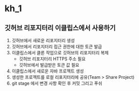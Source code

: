 # kh_1

## 깃허브 리포지터리 이클립스에서 사용하기

1. 깃허브에서 새로운 리포지터리 생성
2. 깃허브에서 리포지터리 접근 권한에 대한 토큰 발급
3. 이클립스에서 클론 작업으로 깃허브의 리포지터리 복제
    - 깃허브 리포지터리 HTTPS 주소 필요
    - 깃허브에서 발급받은 토큰 값 필요
4. 이클립스에서 새로운 자바 프로젝트 생성
5. 생성한 프로젝트를 로컬 리포지터리에 공유(Team > Share Project)
6. git stage 에서 변경 사항 확인 후 커밋 그리고 푸쉬

